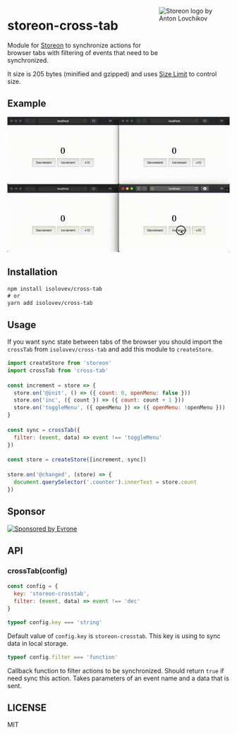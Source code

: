 <img src="https://storeon.github.io/storeon/logo.svg" align="right"
     alt="Storeon logo by Anton Lovchikov" width="160" height="142">

# storeon-cross-tab
     
Module for [Storeon] to synchronize actions for browser tabs with filtering of events that need to be synchronized. 

It size is 205 bytes (minified and gzipped) and uses [Size Limit] to control size.

[Storeon]: https://github.com/storeon/storeon
[Size Limit]: https://github.com/ai/size-limit


## Example
![Example](example.gif)


## Installation

```
npm install isolovev/cross-tab
# or 
yarn add isolovev/cross-tab
```


## Usage

If you want sync state between tabs of the browser you should import the `crossTab` from `isolovev/cross-tab` and add this module to `createStore`.

```js
import createStore from 'storeon'
import crossTab from 'cross-tab'

const increment = store => {
  store.on('@init', () => ({ count: 0, openMenu: false }))
  store.on('inc', ({ count }) => ({ count: count + 1 }))
  store.on('toggleMenu', ({ openMenu }) => ({ openMenu: !openMenu }))
}

const sync = crossTab({
  filter: (event, data) => event !== 'toggleMenu'
})

const store = createStore([increment, sync])

store.on('@changed', (store) => {
  document.querySelector('.counter').innerText = store.count
})
```


## Sponsor

<p>
  <a href="https://evrone.com/?utm_source=storeon-cross-tab">
    <img src="https://solovev.one/static/evrone-sponsored-300.png" 
      alt="Sponsored by Evrone" width="250">
  </a>
</p>

## API
### crossTab(config)

```js
const config = {
  key: 'storeon-crosstab',
  filter: (event, data) => event !== 'dec'
}
```

```js
typeof config.key === 'string'
```

Default value of `config.key` is `storeon-crosstab`. This key is using to sync data in local storage.

```js
typeof config.filter === 'function'
```

Callback function to filter actions to be synchronized. Should return `true` if need sync this action. Takes parameters of an event name and a data that is sent.


## LICENSE

MIT
